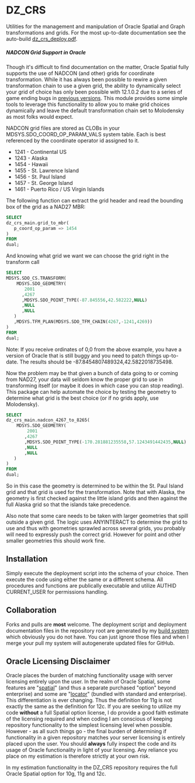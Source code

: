 # DZ_CRS
Utilities for the management and manipulation of Oracle Spatial and Graph transformations and grids.
For the most up-to-date documentation see the auto-build  [dz_crs_deploy.pdf](https://github.com/pauldzy/DZ_CRS/blob/master/dz_crs_deploy.pdf).

##### NADCON Grid Support in Oracle
Though it's difficult to find documentation on the matter, Oracle Spatial fully supports the use of NADCON (and other) grids for coordinate transformation.  While it has always been possible to rewire a given transformation chain to use a given grid, the ability to dynamically select your grid of choice has only been possible with 12.1.0.2 due to a series of game ending bugs in [previous versions](https://community.oracle.com/message/13607727#13607727).  This module provides some simple tools to leverage this functionality to allow you to make grid choices dynamically and leave the default transformation chain set to Molodensky as most folks would expect.

NADCON grid files are stored as CLOBs in your MDSYS.SDO_COORD_OP_PARAM_VALS system table.  Each is best referenced by the coordinate operator id assigned to it.  
* 1241 - Continental US
* 1243 - Alaska
* 1454 - Hawaii
* 1455 - St. Lawrence Island
* 1456 - St. Paul Island
* 1457 - St. George Island
* 1461 - Puerto Rico / US Virgin Islands

The following function can extract the grid header and read the bounding box of the grid as a NAD27 MBR:
```sql
SELECT
dz_crs_main.grid_to_mbr(
   p_coord_op_param => 1454
)
FROM
dual;
```
And knowing what grid we want we can choose the grid right in the transform call
```sql
SELECT
MDSYS.SDO_CS.TRANSFORM(
    MDSYS.SDO_GEOMETRY(
       2001
      ,4267
      ,MDSYS.SDO_POINT_TYPE(-87.845556,42.582222,NULL)
      ,NULL
      ,NULL
   )
   ,MDSYS.TFM_PLAN(MDSYS.SDO_TFM_CHAIN(4267,-1241,4269))
)
FROM
dual;
```
Note: If you receive ordinates of 0,0 from the above example, you have a version of Oracle that is still buggy and you need to patch things up-to-date.  The results should be -87.8454807489324,42.5822018735498.

Now the problem may be that given a bunch of data going to or coming from NAD27, your data will seldom know the proper grid to use in transforming itself (or maybe it does in which case you can stop reading).  This package can help automate the choice by testing the geometry to determine what grid is the best choice (or if no grids apply, use Molodensky).
```sql
SELECT
dz_crs_main.nadcon_4267_to_8265(
    MDSYS.SDO_GEOMETRY(
        2001
       ,4267
       ,MDSYS.SDO_POINT_TYPE(-170.281881235558,57.1243491442435,NULL)
       ,NULL
       ,NULL
   )
)
FROM
dual;
```
So in this case the geometry is determined to be within the St. Paul Island grid and that grid is used for the transformation.  Note that with Alaska, the geometry is first checked against the little island grids and then against the full Alaska grid so that the islands take precedence.

Also note that some care needs to be taken with larger geometries that spill outside a given grid.  The logic uses ANYINTERACT to determine the grid to use and thus with geometries sprawled across several grids, you probably will need to expressly push the correct grid.  However for point and other smaller geometries this should work fine.

## Installation
Simply execute the deployment script into the schema of your choice.  Then execute the code using either the same or a different schema.  All procedures and functions are publically executable and utilize AUTHID CURRENT_USER for permissions handling.

## Collaboration
Forks and pulls are **most** welcome.  The deployment script and deployment documentation files in the repository root are generated by my [build system](https://github.com/pauldzy/Speculative_PLSQL_CI) which obviously you do not have.  You can just ignore those files and when I merge your pull my system will autogenerate updated files for GitHub.

## Oracle Licensing Disclaimer
Oracle places the burden of matching functionality usage with server licensing entirely upon the user.  In the realm of Oracle Spatial, some features are "[spatial](http://download.oracle.com/otndocs/products/spatial/pdf/12c/oraspatitalandgraph_12_fo.pdf)" (and thus a separate purchased "option" beyond enterprise) and some are "[locator](http://download.oracle.com/otndocs/products/spatial/pdf/12c/oraspatialfeatures_12c_fo_locator.pdf)" (bundled with standard and enterprise).  This differentiation is ever changing.  Thus the definition for 11g is not exactly the same as the definition for 12c.  If you are seeking to utilize my code **without** a full Spatial option license, I do provide a good faith estimate of the licensing required and when coding I am conscious of keeping repository functionality to the simplest licensing level when possible.  However - as all such things go - the final burden of determining if functionality in a given repository matches your server licensing is entirely placed upon the user.  You should **always** fully inspect the code and its usage of Oracle functionality in light of your licensing.  Any reliance you place on my estimation is therefore strictly at your own risk.

In my estimation functionality in the DZ_CRS repository requires the full Oracle Spatial option for 10g, 11g and 12c.
